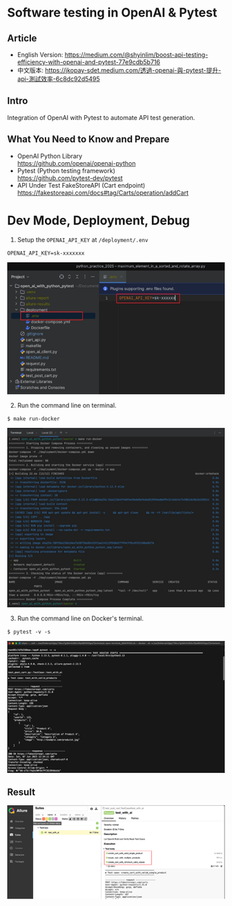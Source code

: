 # Software testing in OpenAI & Pytest

## Article
- English Version: https://medium.com/@shyinlim/boost-api-testing-efficiency-with-openai-and-pytest-77e9cdb5b716
- 中文版本: https://jkopay-sdet.medium.com/透過-openai-與-pytest-提升-api-測試效率-6c8dc92d5495

## Intro
Integration of OpenAI with Pytest to automate API test generation.

## What You Need to Know and Prepare
- OpenAI Python Library <br>
https://github.com/openai/openai-python
- Pytest (Python testing framework) <br>
https://github.com/pytest-dev/pytest
- API Under Test FakeStoreAPI (Cart endpoint) <br> 
https://fakestoreapi.com/docs#tag/Carts/operation/addCart

# Dev Mode, Deployment, Debug
1. Setup the `OPENAI_API_KEY` at `/deployment/.env`
```commandline
OPENAI_API_KEY=sk-xxxxxxx
```
![OpenApiKey.jpg](readme/OpenApiKey.jpg)

2. Run the command line on terminal.
```commandline
$ make run-docker
```
![MakeRun.jpg](readme/MakeRun.jpg)

3. Run the command line on Docker's terminal.
```commandline
$ pytest -v -s
```
![DockerTerminal.jpg](readme/DockerTerminal.jpg)

## Result
![AllureResult.png](readme/AllureResult.png)




